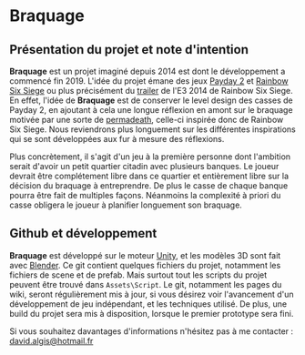 # Braquage

## Présentation du projet et note d'intention

**Braquage** est un projet imaginé depuis 2014 est dont le développement a commencé fin 2019. 
L'idée du projet émane des jeux [Payday 2](https://www.gamekult.com/jeux/payday-2-3050122412.html) et [Rainbow Six Siege](https://www.gamekult.com/jeux/tom-clancy-s-rainbow-six-siege-3010010109.html) ou plus précisément du [trailer](https://www.youtube.com/watch?v=6wlvYh0h63k) de l'E3 2014 de Rainbow Six Siege. En effet, l'idée de **Braquage** est de conserver le level design des casses de Payday 2, en ajoutant à cela une longue réflexion en amont sur le braquage motivée par une sorte de [permadeath](https://en.wikipedia.org/wiki/Permadeath), celle-ci inspirée donc de Rainbow Six Siege. Nous reviendrons plus longuement sur les différentes inspirations qui se sont développées aux fur à mesure des réflexions.

Plus concrètement, il s'agit d'un jeu à la première personne dont l'ambition serait d'avoir un petit quartier citadin avec plusieurs banques. Le joueur devrait être complétement libre dans ce quartier et entièrement libre sur la décision du braquage à entreprendre. De plus le casse de chaque banque pourra être fait de multiples façons. Néanmoins la complexité à priori du casse obligera le joueur à planifier longuement son braquage.

## Github et développement

**Braquage** est développé sur le moteur [Unity](https://unity.com/), et les modèles 3D sont fait avec [Blender](https://www.blender.org/). Ce git contient quelques fichiers du projet, notamment les fichiers de scene et de prefab. Mais surtout tout les scripts du projet peuvent être trouvé dans `Assets\Script`. Le git, notamment les pages du wiki, seront régulièrement mis à jour, si vous désirez voir l'avancement d'un développement de jeu indépendant, et les techniques utilisé. De plus, une build du projet sera mis à disposition, lorsque le premier prototype sera fini. 

Si vous souhaitez davantages d'informations n'hésitez pas à me contacter : david.algis@hotmail.fr
